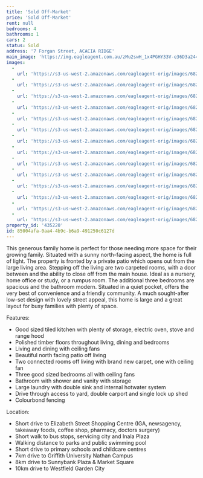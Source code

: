 ```yaml
---
title: 'Sold Off-Market'
price: 'Sold Off-Market'
rent: null
bedrooms: 4
bathrooms: 1
cars: 2
status: Sold
address: '7 Forgan Street, ACACIA RIDGE'
main_image: 'https://img.eagleagent.com.au/zMu2swH_1x4PGHY33V-e36D3a24=/1280x854/smart/https://s3-us-west-2.amazonaws.com/eagleagent-orig/images/6821885/130469066-image-M.jpg'
images:
  -
    url: 'https://s3-us-west-2.amazonaws.com/eagleagent-orig/images/6821898/130469066-image-N.jpg'
  -
    url: 'https://s3-us-west-2.amazonaws.com/eagleagent-orig/images/6821897/130469066-image-L.jpg'
  -
    url: 'https://s3-us-west-2.amazonaws.com/eagleagent-orig/images/6821896/130469066-image-K.jpg'
  -
    url: 'https://s3-us-west-2.amazonaws.com/eagleagent-orig/images/6821895/130469066-image-J.jpg'
  -
    url: 'https://s3-us-west-2.amazonaws.com/eagleagent-orig/images/6821894/130469066-image-I.jpg'
  -
    url: 'https://s3-us-west-2.amazonaws.com/eagleagent-orig/images/6821893/130469066-image-H.jpg'
  -
    url: 'https://s3-us-west-2.amazonaws.com/eagleagent-orig/images/6821892/130469066-image-G.jpg'
  -
    url: 'https://s3-us-west-2.amazonaws.com/eagleagent-orig/images/6821891/130469066-image-F.jpg'
  -
    url: 'https://s3-us-west-2.amazonaws.com/eagleagent-orig/images/6821890/130469066-image-E.jpg'
  -
    url: 'https://s3-us-west-2.amazonaws.com/eagleagent-orig/images/6821889/130469066-image-D.jpg'
  -
    url: 'https://s3-us-west-2.amazonaws.com/eagleagent-orig/images/6821888/130469066-image-C.jpg'
  -
    url: 'https://s3-us-west-2.amazonaws.com/eagleagent-orig/images/6821887/130469066-image-B.jpg'
  -
    url: 'https://s3-us-west-2.amazonaws.com/eagleagent-orig/images/6821886/130469066-image-A.jpg'
  -
    url: 'https://s3-us-west-2.amazonaws.com/eagleagent-orig/images/6821885/130469066-image-M.jpg'
property_id: '435220'
id: 85004afa-0aa4-4b9c-b6a9-491250c6127d
---
```

This generous family home is perfect for those needing more space for their growing family. Situated with a sunny north-facing aspect, the home is full of light. The property is fronted by a private patio which opens out from the large living area. Stepping off the living are two carpeted rooms, with a door between and the ability to close off from the main house. Ideal as a nursery, home office or study, or a rumpus room. The additional three bedrooms are spacious and the bathroom modern. Situated in a quiet pocket, offers the very best of convenience and a friendly community. A much sought-after low-set design with lovely street appeal, this home is large and a great layout for busy families with plenty of space.

Features:

*  Good sized tiled kitchen with plenty of storage, electric oven, stove and range hood
*  Polished timber floors throughout living, dining and bedrooms
*  Living and dining with ceiling fans
*  Beautiful north facing patio off living
*  Two connected rooms off living with brand new carpet, one with ceiling fan
*  Three good sized bedrooms all with ceiling fans
*  Bathroom with shower and vanity with storage
*  Large laundry with double sink and internal hotwater system
*  Drive through access to yard, double carport and single lock up shed
*  Colourbond fencing

Location:

*  Short drive to Elizabeth Street Shopping Centre (IGA, newsagency, takeaway foods, coffee shop, pharmacy, doctors surgery)
*  Short walk to bus stops, servicing city and Inala Plaza
*  Walking distance to parks and public swimming pool
*  Short drive to primary schools and childcare centres
*  7km drive to Griffith University Nathan Campus
*  8km drive to Sunnybank Plaza & Market Square
*  10km drive to Westfield Garden City